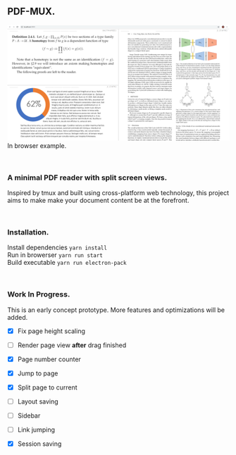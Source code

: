 ## PDF-MUX. 
![Example](example.png)
In browser example.

<br>

### A minimal PDF reader with split screen views.
Inspired by tmux and built using cross-platform web technology,
this project aims to make make your document content be at the
forefront.

<br>

### Installation.
Install dependencies
`yarn install`<br>
Run in browerser
`yarn run start`<br>
Build executable
`yarn run electron-pack`

<br>

### Work In Progress.
This is an early concept prototype. More features and optimizations will be added.<br>
- [x] Fix page height scaling
- [ ] Render page view **after** drag finished
- [x] Page number counter
- [x] Jump to page
- [x] Split page to current
- [ ] Layout saving 
- [ ] Sidebar 
- [ ] Link jumping
- [x] Session saving

